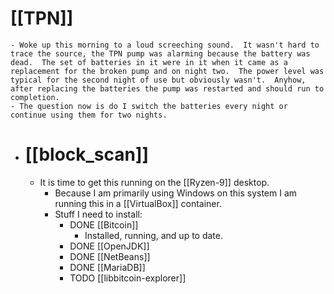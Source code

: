 # [[TPN]]
	- Woke up this morning to a loud screeching sound.  It wasn't hard to trace the source, the TPN pump was alarming because the battery was dead.  The set of batteries in it were in it when it came as a replacement for the broken pump and on night two.  The power level was typical for the second night of use but obviously wasn't.  Anyhow, after replacing the batteries the pump was restarted and should run to completion.
	- The question now is do I switch the batteries every night or continue using them for two nights.
- # [[block_scan]]
	- It is time to get this running on the [[Ryzen-9]] desktop.
		- Because I am primarily using Windows on this system I am running this in a [[VirtualBox]] container.
		- Stuff I need to install:
			- DONE [[Bitcoin]]
				- Installed, running, and up to date.
			- DONE [[OpenJDK]]
			- DONE [[NetBeans]]
			- DONE [[MariaDB]]
			- TODO [[libbitcoin-explorer]]